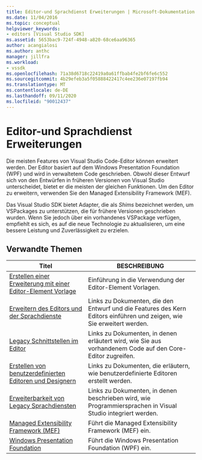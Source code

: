 ```yaml
---
title: Editor-und Sprachdienst Erweiterungen | Microsoft-Dokumentation
ms.date: 11/04/2016
ms.topic: conceptual
helpviewer_keywords:
- editors [Visual Studio SDK]
ms.assetid: 5653bac9-724f-4948-a820-68ce6aa96365
author: acangialosi
ms.author: anthc
manager: jillfra
ms.workload:
- vssdk
ms.openlocfilehash: 71a38d6718c22419a0a61ffbab4fe2bf6fe6c552
ms.sourcegitcommit: 4b29efeb3a5f05888422417c4ee236e07197fb94
ms.translationtype: MT
ms.contentlocale: de-DE
ms.lasthandoff: 09/11/2020
ms.locfileid: "90012437"
---
```

# <a name="editor-and-language-service-extensions"></a>Editor-und Sprachdienst Erweiterungen
Die meisten Features von Visual Studio Code-Editor können erweitert werden. Der Editor basiert auf dem Windows Presentation Foundation (WPF) und wird in verwaltetem Code geschrieben. Obwohl dieser Entwurf sich von den Entwürfen in früheren Versionen von Visual Studio unterscheidet, bietet er die meisten der gleichen Funktionen. Um den Editor zu erweitern, verwenden Sie den Managed Extensibility Framework (MEF).

 Das Visual Studio SDK bietet Adapter, die als *Shims* bezeichnet werden, um VSPackages zu unterstützen, die für frühere Versionen geschrieben wurden. Wenn Sie jedoch über ein vorhandenes VSPackage verfügen, empfiehlt es sich, es auf die neue Technologie zu aktualisieren, um eine bessere Leistung und Zuverlässigkeit zu erzielen.

## <a name="related-topics"></a>Verwandte Themen

|Titel|BESCHREIBUNG|
|-----------|-----------------|
|[Erstellen einer Erweiterung mit einer Editor-Element Vorlage](../extensibility/creating-an-extension-with-an-editor-item-template.md)|Einführung in die Verwendung der Editor-Element Vorlagen.|
|[Erweitern des Editors und der Sprachdienste](../extensibility/extending-the-editor-and-language-services.md)|Links zu Dokumenten, die den Entwurf und die Features des Kern Editors einführen und zeigen, wie Sie erweitert werden.|
|[Legacy Schnittstellen im Editor](../vs-2015/extensibility/legacy-interfaces-in-the-editor.md?view=vs-2015)|Links zu Dokumenten, in denen erläutert wird, wie Sie aus vorhandenem Code auf den Core-Editor zugreifen.|
|[Erstellen von benutzerdefinierten Editoren und Designern](../extensibility/creating-custom-editors-and-designers.md)|Links zu Dokumenten, die erläutern, wie benutzerdefinierte Editoren erstellt werden.|
|[Erweiterbarkeit von Legacy Sprachdiensten](../extensibility/internals/legacy-language-service-extensibility.md)|Links zu Dokumenten, in denen beschrieben wird, wie Programmiersprachen in Visual Studio integriert werden.|
|[Managed Extensibility Framework (MEF)](/dotnet/framework/mef/index)|Führt die Managed Extensibility Framework (MEF) ein.|
|[Windows Presentation Foundation](/dotnet/framework/wpf/index)|Führt die Windows Presentation Foundation (WPF) ein.|